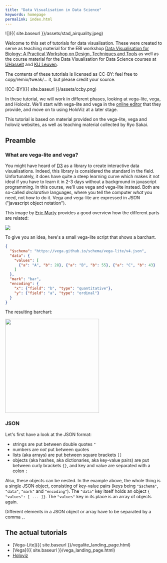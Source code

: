 ```yaml
---
title: "Data Visualisation in Data Science"
keywords: homepage
permalink: index.html
---
```

![]({{ site.baseurl }}/assets/stad_airquality.jpeg)

Welcome to this set of tutorials for data visualisation. These were created to serve as teaching material for the EBI workshop [Data Visualisation for Biology: A Practical Workshop on Design, Techniques and Tools](https://www.ebi.ac.uk/training/events/2020/data-visualisation-biology-practical-workshop-design-techniques-and-tools-1) as well as the course material for the Data Visualisation for Data Science courses at [UHasselt](https://www.uhasselt.be/studiegids?n=4&a=2019&i=4142) and [KU Leuven](https://onderwijsaanbod.kuleuven.be/syllabi/e/G0R72AE.htm#activetab=doelstellingen_idm480336).

The contents of these tutorials is licensed as CC-BY: feel free to copy/remix/tweak/... it, but please credit your source.

![CC-BY]({{ site.baseurl }}/assets/ccby.png)

In these tutorial, we will work in different phases, looking at vega-lite, vega, and Holoviz. We'll start with vega-lite and vega in the [online editor](https://vega.github.io/editor/) that they provide, and move on to using HoloViz at a later stage.

This tutorial is based on material provided on the vega-lite, vega and holoviz websites, as well as teaching material collected by Ryo Sakai.

## Preamble
### What are vega-lite and vega?
You might have heard of [D3](http://d3js.org) as a library to create interactive data visualisations. Indeed, this library is considered the standard in the field. Unfortunately, it does have quite a steep learning curve which makes it not ideal if you have to learn it in 2-3 days without a background in javascript programming. In this course, we'll use vega and vega-lite instead. Both are so-called _declarative_ languages, where you tell the computer _what_ you need, not _how_ to do it. Vega and vega-lite are expressed in _JSON_ ("javascript object notation").

This image by [Eric Marty](https://blog.ericmarty.com/the-d3-/-vega-stack) provides a good overview how the different parts are related:

<img src="{{ site.baseurl }}/assets/d3-vega-vegalite-stack.png" />

To give you an idea, here's a small vega-lite script that shows a barchart.

```json
{
  "$schema": "https://vega.github.io/schema/vega-lite/v4.json",
  "data": {
    "values": [
      {"a": "A", "b": 28}, {"a": "B", "b": 55}, {"a": "C", "b": 43}
    ]
  },
  "mark": "bar",
  "encoding": {
    "x": {"field": "b", "type": "quantitative"},
    "y": {"field": "a", "type": "ordinal"}
  }
}
```

The resulting barchart:

<img src="{{ site.baseurl }}/assets/vegalite-barchart.png" width="300px"/>

### JSON
Let's first have a look at the JSON format:

- strings are put between double quotes `"`
- numbers are _not_ put between quotes
- lists (aka arrays) are put between square brackets `[]`
- objects (aka hashes, aka dictionaries, aka key-value pairs) are put between curly brackets `{}`, and key and value are separated with a colon `:`

Also, these objects can be nested. In the example above, the whole thing is a single JSON object, consisting of key-value pairs (keys being `"$schema"`, `"data"`, `"mark"` and `"encoding"`). The `"data"` key itself holds an object `{ "values": [ ... ]}`. The `"values"` key in its place is an array of objects again.

Different elements in a JSON object or array have to be separated by a comma `,`.

## The actual tutorials

* [Vega-Lite]({{ site.baseurl }}/vegalite_landing_page.html)
* [Vega]({{ site.baseurl }}/vega_landing_page.html)
* [Holoviz]()

